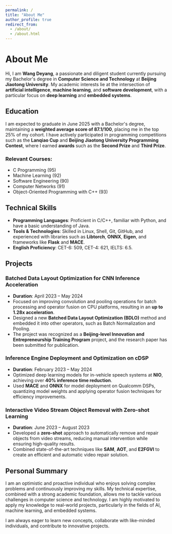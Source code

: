 ```yaml
---
permalink: /
title: "About Me"
author_profile: true
redirect_from: 
  - /about/
  - /about.html
---
```


# About Me

Hi, I am **Wang Deyang**, a passionate and diligent student currently pursuing my Bachelor's degree in **Computer Science and Technology** at **Beijing Jiaotong University**. My academic interests lie at the intersection of **artificial intelligence**, **machine learning**, and **software development**, with a particular focus on **deep learning** and **embedded systems**.

## Education

I am expected to graduate in June 2025 with a Bachelor's degree, maintaining a **weighted average score of 87.1/100**, placing me in the top 25% of my cohort. I have actively participated in programming competitions such as the **Lanqiao Cup** and **Beijing Jiaotong University Programming Contest**, where I earned **awards** such as the **Second Prize** and **Third Prize**.

### Relevant Courses:
- C Programming (95)
- Machine Learning (92)
- Software Engineering (90)
- Computer Networks (91)
- Object-Oriented Programming with C++ (93)
  
## Technical Skills

- **Programming Languages**: Proficient in C/C++, familiar with Python, and have a basic understanding of Java.
- **Tools & Technologies**: Skilled in Linux, Shell, Git, GitHub, and experienced with libraries such as **Libtorch**, **ONNX**, **Eigen**, and frameworks like **Flask** and **MACE**.
- **English Proficiency**: CET-6: 509, CET-4: 621, IELTS: 6.5.

## Projects

### **Batched Data Layout Optimization for CNN Inference Acceleration**
- **Duration**: April 2023 – May 2024
- Focused on improving convolution and pooling operations for batch processing and operator fusion on CPU platforms, resulting in an **up to 1.28x acceleration**.
- Designed a new **Batched Data Layout Optimization (BDLO)** method and embedded it into other operators, such as Batch Normalization and Pooling.
- The project was recognized as a **Beijing-level Innovation and Entrepreneurship Training Program** project, and the research paper has been submitted for publication.

### **Inference Engine Deployment and Optimization on cDSP**
- **Duration**: February 2023 – May 2024
- Optimized deep learning models for in-vehicle speech systems at **NIO**, achieving over **40% inference time reduction**.
- Used **MACE** and **ONNX** for model deployment on Qualcomm DSPs, quantizing model weights and applying operator fusion techniques for efficiency improvements.
  
### **Interactive Video Stream Object Removal with Zero-shot Learning**
- **Duration**: June 2023 – August 2023
- Developed a **zero-shot** approach to automatically remove and repair objects from video streams, reducing manual intervention while ensuring high-quality results.
- Combined state-of-the-art techniques like **SAM**, **AOT**, and **E2FGVI** to create an efficient and automatic video repair solution.

## Personal Summary

I am an optimistic and proactive individual who enjoys solving complex problems and continuously improving my skills. My technical expertise, combined with a strong academic foundation, allows me to tackle various challenges in computer science and technology. I am highly motivated to apply my knowledge to real-world projects, particularly in the fields of AI, machine learning, and embedded systems.

I am always eager to learn new concepts, collaborate with like-minded individuals, and contribute to innovative projects.
